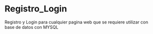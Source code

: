 # Registro_Login
Registro y Login para cualquier pagina web que se requiere utilizar con base de datos con MYSQL
